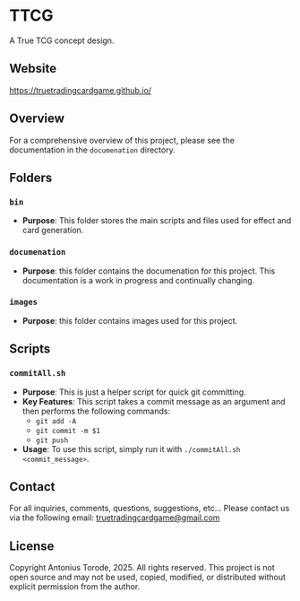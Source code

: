 # TTCG
A True TCG concept design.

## Website
https://truetradingcardgame.github.io/

## Overview
For a comprehensive overview of this project, please see the documentation in the `documenation` directory.

## Folders

### `bin`
- **Purpose**: This folder stores the main scripts and files used for effect and card generation.

### `documenation`
- **Purpose**: this folder contains the documenation for this project. This documentation is a work in progress and continually changing.

### `images`
- **Purpose**: this folder contains images used for this project.

## Scripts

### `commitAll.sh`
- **Purpose**: This is just a helper script for quick git committing.
- **Key Features**: This script takes a commit message as an argument and then performs the following commands:
  - `git add -A`
  - `git commit -m $1`
  - `git push`
- **Usage**: To use this script, simply run it with `./commitAll.sh <commit_message>`.



## Contact

For all inquiries, comments, questions, suggestions, etc... Please contact us via the following email: truetradingcardgame@gmail.com 


## License

Copyright Antonius Torode, 2025. All rights reserved. This project is not open source and may not be used, copied, modified, or distributed without explicit permission from the author.
